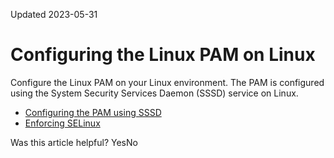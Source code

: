 Updated 2023-05-31
# Configuring the Linux PAM on Linux
Configure the Linux PAM on your Linux environment.
The PAM is configured using the System Security Services Daemon (SSSD) service on Linux.
  * [Configuring the PAM using SSSD](https://docs.oracle.com/en-us/iaas/Content/Identity/linuxpam/configure-pam-using-sssd.htm#configure-pam-using-sssd "Configure the PAM on Linux using the SSSD service.")
  * [Enforcing SELinux](https://docs.oracle.com/en-us/iaas/Content/Identity/linuxpam/enforcing_selinux.htm#enforcing_selinux "Set SELinux to enforcing.")


Was this article helpful?
YesNo

